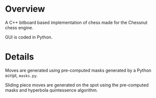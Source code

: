 # Overview
A C++ bitboard based implementation of chess made for the Chessnut chess engine.

GUI is coded in Python.

# Details
Moves are generated using pre-computed masks generated by a Python script, `masks.py`.

Sliding piece moves are generated on the spot using the pre-computed masks and hyperbola quintessence algorithm.